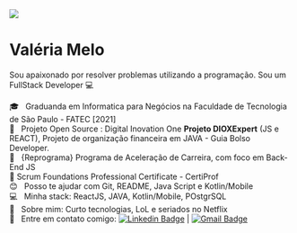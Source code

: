 <img width="auto" src="https://user-images.githubusercontent.com/59574875/89461523-7a6d0580-d742-11ea-8e99-4d9309628fcf.jpg">


# Valéria Melo


Sou apaixonado por resolver problemas utilizando a programação.
Sou um FullStack Developer :computer:

:mortar_board:  &nbsp; Graduanda em Informatica para Negócios na Faculdade de Tecnologia de São Paulo - FATEC [2021]
  <br/>:rocket:  &nbsp; Projeto Open Source : Digital Inovation One **Projeto DIOXExpert** (JS e REACT), Projeto de organização financeira em JAVA - Guia Bolso Developer.
 <br/> :purple_heart: &nbsp; {Reprograma} Programa de Aceleração de Carreira, com foco em Back-End JS
  <br/> :pushpin: Scrum Foundations Professional Certificate - CertiProf
 <br/> :blush: &nbsp; Posso te ajudar com Git, README, Java Script e Kotlin/Mobile
 <br/> :computer: &nbsp; Minha stack: ReactJS, JAVA, Kotlin/Mobile, POstgrSQL
 <br/> 💬  &nbsp; Sobre mim: Curto tecnologias, LoL e seriados no Netflix
 <br/> :email: &nbsp; Entre em contato comigo: [![Linkedin Badge](https://img.shields.io/badge/-ValeriaMelo-blue?style=flat-square&logo=Linkedin&logoColor=white&link=https://www.linkedin.com/in/valeriamelotech/)](https://www.linkedin.com/in/valeriamelotech/) 
| 
[![Gmail Badge](https://img.shields.io/badge/-valleriademelo@gmail.com-c14438?style=flat-square&logo=Gmail&logoColor=white&link=mailto:valleriademelo@gmail.com)](mailto:tgmarinho@gmail.com)

